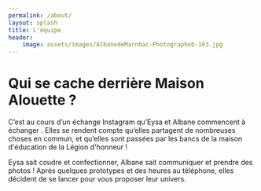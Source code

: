 ```yaml
---
permalink: /about/
layout: splash
title: L'équipe
header:
    image: assets/images/AlbanedeMarnhac-Photographeb-163.jpg
---
```


# Qui se cache derrière Maison Alouette ?

C’est au cours d’un échange Instagram qu’Eysa et Albane commencent à échanger . Elles se rendent compte qu’elles partagent de nombreuses choses en commun, et qu’elles sont passées par les bancs de la maison d'éducation de la Légion d'honneur !

Eysa sait coudre et confectionner, Albane sait communiquer et prendre des photos ! Après quelques prototypes et des heures au téléphone, elles décident de se lancer pour vous proposer leur univers.